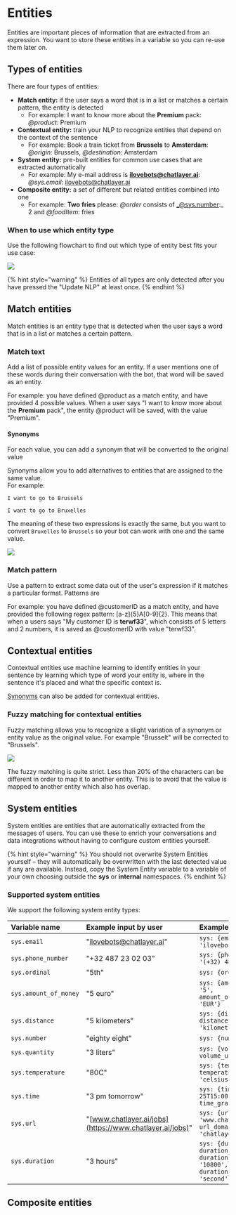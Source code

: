 # Entities

Entities are important pieces of information that are extracted from an expression. You want to store these entities in a variable so you can re-use them later on.

## Types of entities

There are four types of entities:

* **Match entity:** if the user says a word that is in a list or matches a certain pattern, the entity is detected
  * For example: I want to know more about the **Premium** pack: _@product:_ Premium
* **Contextual entity:** train your NLP to recognize entities that depend on the context of the sentence
  * For example: Book a train ticket from **Brussels** to **Amsterdam**: _@origin:_ Brussels, _@destination:_ Amsterdam
* **System entity:** pre-built entities for common use cases that are extracted automatically
  * For example: My e-mail address is **ilovebots@chatlayer.ai**: _@sys.email_: ilovebots@chatlayer.ai
* **Composite entity:** a set of different but related entities combined into one
  * For example: **Two** **fries** please: _@order_ consists of _@sys.number:_ 2 and _@foodItem_: fries

### When to use which entity type

Use the following flowchart to find out which type of entity best fits your use case:

![](../../.gitbook/assets/image%20%28347%29.png)

{% hint style="warning" %}
Entities of all types are only detected after you have pressed the "Update NLP" at least once.
{% endhint %}

## Match entities

Match entities is an entity type that is detected when the user says a word that is in a list or matches a certain pattern.

### Match text

Add a list of possible entity values for an entity. If a user mentions one of these words during their conversation with the bot, that word will be saved as an entity.

For example: you have defined @product as a match entity, and have provided 4 possible values. When a user says "I want to know more about the **Premium** pack", the entity @product will be saved, with the value "Premium".

#### Synonyms

For each value, you can add a synonym that will be converted to the original value

Synonyms allow you to add alternatives to entities that are assigned to the same value.   
For example:

`I want to go to Brussels`

`I want to go to Bruxelles`

The meaning of these two expressions is exactly the same, but you want to convert `Bruxelles` to `Brussels` so your bot can work with one and the same value.

![](../../.gitbook/assets/image%20%28348%29.png)

### Match pattern

Use a pattern to extract some data out of the user's expression if it matches a particular format. Patterns are

For example: you have defined @customerID as a match entity, and have provided the following regex pattern: \[a-z\]{5}A\[0-9\]{2}. This means that when a users says "My customer ID is **terwf33**", which consists of 5 letters and 2 numbers, it is saved as @customerID with value "terwf33".

## Contextual entities

Contextual entities use machine learning to identify entities in your sentence by learning which type of word your entity is, where in the sentence it's placed and what the specific context is.

[Synonyms](synonym-entities.md#synonyms) can also be added for contextual entities.

### Fuzzy matching for contextual entities

Fuzzy matching allows you to recognize a slight variation of a synonym or entity value as the original value. For example "Brusselt" will be corrected to "Brussels".

![](../../.gitbook/assets/image%20%28346%29.png)

The fuzzy matching is quite strict. Less than 20% of the characters can be different in order to map it to another entity. This is to avoid that the value is mapped to another entity which also has overlap. 

## System entities

System entities are entities that are automatically extracted from the messages of users. You can use these to enrich your conversations and data integrations without having to configure custom entities yourself.

{% hint style="warning" %}
You should not overwrite System Entities yourself – they will automatically be overwritten with the last detected value if any are available. Instead, copy the System Entity variable to a variable of your own choosing outside the **sys** or **internal** namespaces.
{% endhint %}

### Supported system entities

We support the following system entity types:

| Variable name | Example input by user | Example result in session |
| :--- | :--- | :--- |
| `sys.email` | "ilovebots@chatlayer.ai" | `sys: {email: 'ilovebots@chatlayer.ai'}` |
| `sys.phone_number` | "+32 487 23 02 03" | `sys: {phone_number: '(+32) 487230203'}` |
| `sys.ordinal` | "5th" | `sys: {ordinal: '5'}` |
| `sys.amount_of_money` | "5 euro" | `sys: {amount_of money: '5', amount_of_money_currency: 'EUR'}` |
| `sys.distance` | "5 kilometers" | `sys: {distance: '5', distance_unit: 'kilometre'}` |
| `sys.number` | "eighty eight" | `sys: {number: '88'}` |
| `sys.quantity` | "3 liters" | `sys: {volume: '3', volume_unit: 'litre'}` |
| `sys.temperature` | "80C" | `sys: {temperature '80', temperature_unit: 'celsius'` |
| `sys.time` | "3 pm tomorrow" | `sys: {time: '2020-12-25T15:00:00.000+00:00', time_grain: 'hour'}` |
| `sys.url` | "[www.chatlayer.ai/jobs](https://www.chatlayer.ai/jobs)" | `sys: {url: 'www.chatlayer.ai/jobs', url_domain: 'chatlayer.ai'}` |
| `sys.duration` | "3 hours" | `sys: {duration: '3', duration_unit: 'hour', duration_normalized: '10800', duration_normalized_unit: 'second'}` |

## Composite entities




